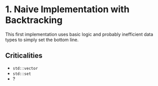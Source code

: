 # 1. Naive Implementation with Backtracking

This first implementation uses basic logic and probably inefficient data types to simply set the bottom line.
## Criticalities
- `std::vector`
- `std::set`
- ?
